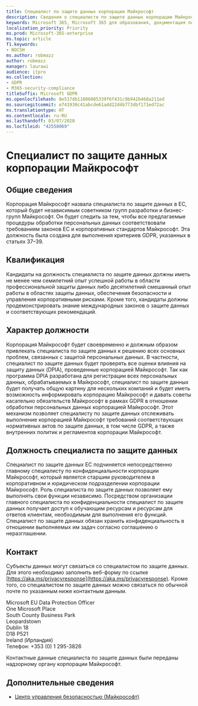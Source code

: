 ```yaml
---
title: Специалист по защите данных корпорации Майкрософт
description: Сведения о специалисте по защите данных корпорации Майкрософт в ЕС, действующем в рамках GDPR
keywords: Microsoft 365, Microsoft 365 для образования, документация по Microsoft 365, GDPR
localization_priority: Priority
ms.prod: Microsoft-365-enterprise
ms.topic: article
f1.keywords:
- NOCSH
ms.author: robmazz
author: robmazz
manager: laurawi
audience: itpro
ms.collection:
- GDPR
- M365-security-compliance
titleSuffix: Microsoft GDPR
ms.openlocfilehash: 8e517db11806085339f6f431c9b942b468a211ed
ms.sourcegitcommit: e741930c41abcde61add22d4b773dbf171ed72ac
ms.translationtype: HT
ms.contentlocale: ru-RU
ms.lasthandoff: 03/07/2020
ms.locfileid: "42558069"
---
```

# <a name="microsofts-data-protection-officer"></a>Специалист по защите данных корпорации Майкрософт

## <a name="overview"></a>Общие сведения

Корпорация Майкрософт назвала специалиста по защите данных в ЕС, который будет независимым советником групп разработки и бизнес-групп Майкрософт. Он будет следить за тем, чтобы все предлагаемые процедуры обработки персональных данных соответствовали требованиям законов ЕС и корпоративных стандартов Майкрософт. Эта должность была создана для выполнения критериев GDPR, указанных в статьях 37–39.

## <a name="qualifications"></a>Квалификация

Кандидаты на должность специалиста по защите данных должны иметь не менее чем семилетний опыт успешной работы в области профессиональной защиты данных либо десятилетний смешанный опыт работы в областях защиты данных, обеспечения безопасности и управления корпоративными рисками. Кроме того, кандидаты должны продемонстрировать знание международных законов о защите данных и соответствующих рекомендаций. 

## <a name="nature-of-the-role"></a>Характер должности

Корпорация Майкрософт будет своевременно и должным образом привлекать специалиста по защите данных к решению всех основных проблем, связанных с защитой персональных данных. В частности, специалист по защите данных будет проверять все оценки влияния на защиту данных (DPIA), проведенные корпорацией Майкрософт. Так как программа DPIA разработана для регистрации всех персональных данных, обрабатываемых в Майкрософт, специалист по защите данных будет получать общую картину для нескольких компаний и будет иметь возможность информировать корпорацию Майкрософт и давать советы касательно обязательств Майкрософт в рамках GDPR в отношении обработки персональных данных корпорацией Майкрософт. Этот механизм позволяет специалисту по защите данных отслеживать выполнение корпорацией Майкрософт требований соответствующих нормативных актов по защите данных, в том числе GDPR, а также внутренних политик и регламентов корпорации Майкрософт. 

## <a name="position-of-the-data-protection-officer"></a>Должность специалиста по защите данных

Специалист по защите данных ЕС подчиняется непосредственно главному специалисту по конфиденциальности корпорации Майкрософт, который является старшим руководителем в корпоративном и юридическом подразделении корпорации Майкрософт. Роль специалиста по защите данных позволяет ему выполнять свои функции независимо. Посредством организации главного специалиста по конфиденциальности специалист по защите данных получает доступ к обучающим ресурсам и ресурсам для ответов клиентам, необходимым для выполнения его функций. Специалист по защите данных обязан хранить конфиденциальность в отношении выполняемых им задач согласно соглашению о неразглашении.  

## <a name="contact"></a>Контакт

Субъекты данных могут связаться со специалистом по защите данных. Для этого необходимо заполнить веб-форму по ссылке [https://aka.ms/privacyresponse](https://aka.ms/privacyresponse). Кроме того, со специалистом по защите данных можно связаться по обычной почте по указанным ниже контактным данным.

Microsoft EU Data Protection Officer<br>
One Microsoft Place<br>
South County Business Park<br>
Leopardstown<br>
Dublin 18<br>
D18 P521<br>
Ireland (Ирландия)<br>
Телефон: +353 (0) 1 295-3826<br>

Контактные данные специалиста по защите данных были переданы надзорному органу корпорации Майкрософт.

## <a name="learn-more"></a>Дополнительные сведения

- [Центр управления безопасностью (Майкрософт)](https://www.microsoft.com/trust-center/privacy/gdpr-overview)
